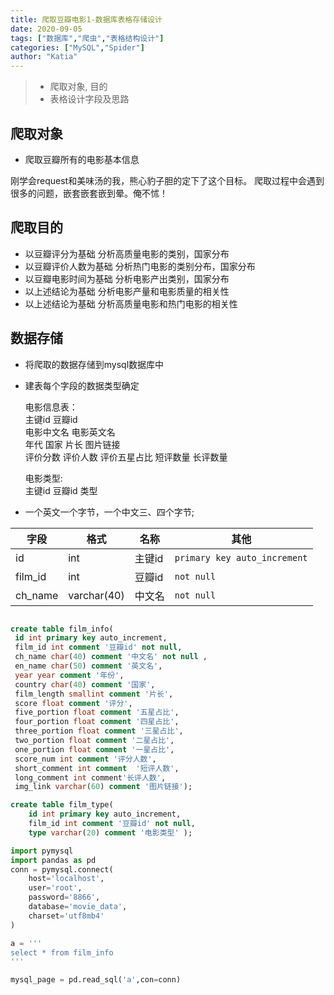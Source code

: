 ```yaml
---
title: 爬取豆瓣电影1-数据库表格存储设计
date: 2020-09-05
tags: ["数据库","爬虫","表格结构设计"]
categories: ["MySQL","Spider"]
author: "Katia"
---
```


> * 爬取对象, 目的
> * 表格设计字段及思路

<!--more-->

## 爬取对象  
* 爬取豆瓣所有的电影基本信息 

刚学会request和美味汤的我，熊心豹子胆的定下了这个目标。
爬取过程中会遇到很多的问题，嵌套嵌套嵌到晕。俺不怵！

## 爬取目的
* 以豆瓣评分为基础 分析高质量电影的类别，国家分布
* 以豆瓣评价人数为基础 分析热门电影的类别分布，国家分布
* 以豆瓣电影时间为基础 分析电影产出类别，国家分布
* 以上述结论为基础 分析电影产量和电影质量的相关性
* 以上述结论为基础 分析高质量电影和热门电影的相关性


## 数据存储

* 将爬取的数据存储到mysql数据库中  

* 建表每个字段的数据类型确定  

	电影信息表：   
	主键id 豆瓣id   
	电影中文名 电影英文名   
	年代 国家 片长 图片链接  
	评价分数 评价人数 评价五星占比 
	短评数量 长评数量

	电影类型:  
	主键id 豆瓣id 类型  


* 一个英文一个字节，一个中文三、四个字节;  


|字段|格式|名称|其他|
|--|--|--|--|
|id|int|主键id|`primary key auto_increment`|
|film_id|int|豆瓣id|`not null`|
|ch_name|varchar(40)|中文名|`not null`|

```sql

create table film_info(
 id int primary key auto_increment,
 film_id int comment '豆瓣id' not null,
 ch_name char(40) comment '中文名' not null ,
 en_name char(50) comment '英文名',
 year year comment '年份',
 country char(40) comment '国家',
 film_length smallint comment '片长',
 score float comment '评分',
 five_portion float comment '五星占比',
 four_portion float comment '四星占比',
 three_portion float comment '三星占比',
 two_portion float comment '二星占比',
 one_portion float comment '一星占比',
 score_num int comment '评分人数',
 short_comment int comment  '短评人数',
 long_comment int comment'长评人数',
 img_link varchar(60) comment '图片链接');
```

```sql
create table film_type(
	id int primary key auto_increment,
	film_id int comment '豆瓣id' not null,
	type varchar(20) comment '电影类型' );
```


```python
import pymysql
import pandas as pd 
conn = pymysql.connect(
	host='localhost',
	user='root',
	password='8866',
	database='movie_data',
	charset='utf8mb4'
)

a = '''
select * from film_info
'''

mysql_page = pd.read_sql('a',con=conn)
```
